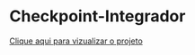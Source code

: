 # Checkpoint-Integrador

[Clique aqui para vizualizar o projeto](https://checkpoint-integrador-alanalvess.vercel.app/)

